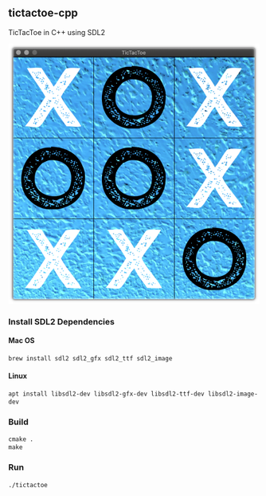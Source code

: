 ## tictactoe-cpp
TicTacToe in C++ using SDL2

![TicTacToe](https://raw.githubusercontent.com/gdonald/tictactoe-cpp/master/tictactoe.png)

### Install SDL2 Dependencies

#### Mac OS

    brew install sdl2 sdl2_gfx sdl2_ttf sdl2_image
    
#### Linux

    apt install libsdl2-dev libsdl2-gfx-dev libsdl2-ttf-dev libsdl2-image-dev

### Build
    cmake .
    make

### Run
    ./tictactoe
